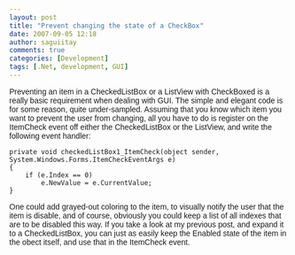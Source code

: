 ```yaml
---
layout: post
title: "Prevent changing the state of a CheckBox"
date: 2007-09-05 12:18
author: saguiitay
comments: true
categories: [Development]
tags: [.Net, development, GUI]
---
```

<span style="font-family:arial;">Preventing an item in a CheckedListBox or a ListView with CheckBoxed is a really basic requirement when dealing with GUI. The simple and elegant code is for some reason, quite under-sampled. Assuming that you know which item you want to prevent the user from changing, all you have to do is register on the ItemCheck event off either the CheckedListBox or the ListView, and write the following event handler: </span>

``` c#:html:nocontrols:nogutter
private void checkedListBox1_ItemCheck(object sender, System.Windows.Forms.ItemCheckEventArgs e)
{
    if (e.Index == 0)
        e.NewValue = e.CurrentValue;
}
```

<span style="font-family:arial;">One could add grayed-out coloring to the item, to visually notify the user that the item is disable, and of course, obviously you could keep a list of all indexes that are to be disabled this way. If you take a look at my previous post, and expand it to a CheckedListBox, you can just as easily keep the Enabled state of the item in the obect itself, and use that in the ItemCheck event.</span>



